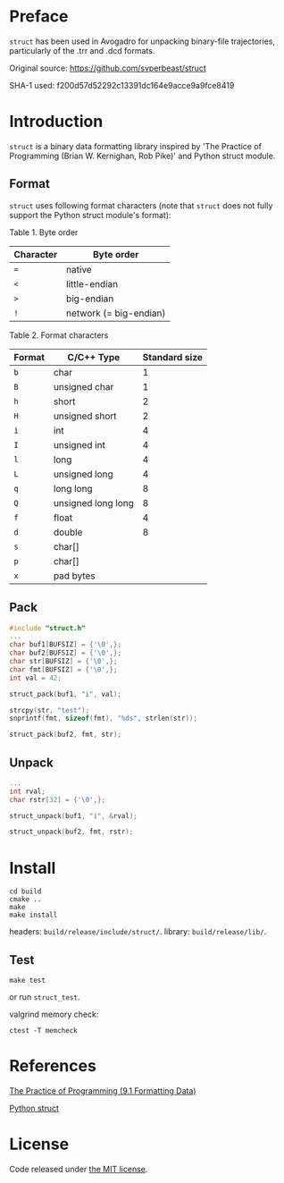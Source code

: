 # Preface

`struct` has been used in Avogadro for unpacking
binary-file trajectories, particularly of the .trr and .dcd formats. 

Original source: https://github.com/svperbeast/struct

SHA-1 used: f200d57d52292c13391dc164e9acce9a9fce8419

# Introduction

`struct` is a binary data formatting library inspired by
'The Practice of Programming (Brian W. Kernighan, Rob Pike)' and
Python struct module.

## Format

`struct` uses following format characters (note that `struct` does not fully
support the Python struct module's format):

Table 1. Byte order

Character | Byte order             
----------|-----------
 `=`      | native                 
 `<`      | little-endian          
 `>`      | big-endian             
 `!`      | network (= big-endian) 


Table 2. Format characters

Format | C/C++ Type         | Standard size
-------|--------------------|--------------
 `b`   | char               | 1
 `B`   | unsigned char      | 1
 `h`   | short              | 2
 `H`   | unsigned short     | 2
 `i`   | int                | 4
 `I`   | unsigned int       | 4
 `l`   | long               | 4
 `L`   | unsigned long      | 4
 `q`   | long long          | 8
 `Q`   | unsigned long long | 8
 `f`   | float              | 4
 `d`   | double             | 8
 `s`   | char[]             |
 `p`   | char[]             |
 `x`   | pad bytes          |

## Pack

```c
#include "struct.h"
...
char buf1[BUFSIZ] = {'\0',};
char buf2[BUFSIZ] = {'\0',};
char str[BUFSIZ] = {'\0',};
char fmt[BUFSIZ] = {'\0',};
int val = 42;

struct_pack(buf1, "i", val);

strcpy(str, "test");
snprintf(fmt, sizeof(fmt), "%ds", strlen(str));

struct_pack(buf2, fmt, str);
```

## Unpack

```c
...
int rval;
char rstr[32] = {'\0',};

struct_unpack(buf1, "i", &rval);

struct_unpack(buf2, fmt, rstr);
```

# Install

    cd build
    cmake ..
    make
    make install

headers: `build/release/include/struct/`.
library: `build/release/lib/`.

## Test

    make test

or run `struct_test`.

valgrind memory check:

    ctest -T memcheck

# References

[The Practice of Programming (9.1 Formatting Data)](http://www.amazon.com/Practice-Programming-Addison-Wesley-Professional-Computing/dp/020161586X/ref=sr_1_1?ie=UTF8&qid=1359350725&sr=8-1&keywords=practice+of+programming "The Practice of Programming")

[Python struct](http://docs.python.org/2/library/struct.html#module-struct "Python struct module")

# License
Code released under [the MIT license](https://github.com/svperbeast/struct/blob/master/LICENSE).

